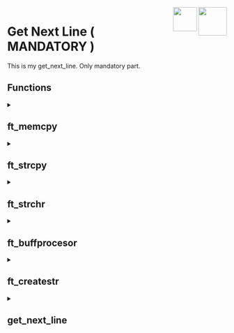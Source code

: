 <img src="https://cdn-icons-png.flaticon.com/512/6132/6132222.png" align="right" height="65">
<img src="https://upload.wikimedia.org/wikipedia/commons/thumb/8/8d/42_Logo.svg/1200px-42_Logo.svg.png" align="right" height="55">

# Get Next Line ( MANDATORY )
This is my get_next_line. Only mandatory part.

## Functions

<details>

<summary>

## **ft_memcpy**

</summary>

```C

void	*ft_memcpy(void *dst, const void *src, size_t len);

```

### Description

> **memcpy()** function copies n bytes from memory area **src** to memory area **dst**.

### Return value

> Returns the amount of characters copied.

</details>

<details>

<summary>

## **ft_strcpy**

</summary>

```C

int	ft_strcpy(char *dst, char *src);

```

### Description

> **ft_strcpy()** copies the string **src** into the string **dst**.

### Return value

> Returns the amount of characters copied.

</details>

<details>

<summary>

## **ft_strchr**

</summary>

```C

char	*ft_strchr(char *s, char c);

```

### Description

> **ft_strchr()** search the first occurrence of the character **c** in the string **s**.

### Return value

> Returns the first occurrence of the character **c** in the string **s** or 0 if there's no ocurrence.

</details>

<details>

<summary>

## **ft_buffprocesor**

</summary>

```C

static int	ft_buffprocesor(int fd, char *str);

```

### Description

> **ft_buffprocesor()** attempts to read up to **BUFFER_SIZE** characters from a file descriptor **fd** into **str** and, if there is any **'\n'**, saves the extra string into an **aux** array. If the **aux** array has a value while calling the function it will do the same but taking the buffer from the **aux** array instead the file.

### Return value

> Returns the amount of characters on the **string** not including the ones on the **aux** variable.

</details>

<details>

<summary>

## **ft_createstr**

</summary>

```C

static char	*ft_createstr(int len);

```

### Description

  > **ft_createstr()** tries to create a string of the size **len**.

### Return value

> Returns an empty string of size **en** or, on failure, returns 0.

</details>

<details>

<summary>

## **get_next_line**

</summary>

```C

char	*get_next_line(int fd);

```

### Description

  > **get_next_line()** function attempts read the necesary characters from the file descriptor *fd* and returns them as a new string.

### Return value

> Returns the next line of the chosen file descriptor as a new string.

</details>